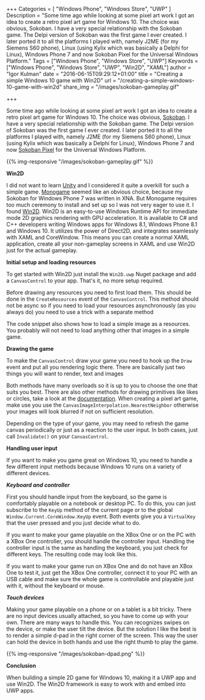 +++
Categories = [ "Windows Phone", "Windows Store", "UWP" ]
Description = "Some time ago while looking at some pixel art work I got an idea to create a retro pixel art game for Windows 10. The choice was obvious, Sokoban. I have a very special relationship with the Sokoban game. The Delpi version of Sokoban was the first game I ever created. I later ported it to all the platforms I played with, namely J2ME (for my Siemens S60 phone), Linux (using Kylix which was basically a Delphi for Linux), Windows Phone 7 and now Sokoban Pixel for the Universal Windows Platform."
Tags = ["Windows Phone", "Windows Store", "UWP"]
Keywords = ["Windows Phone", "Windows Store", "UWP", "Win2D", "XAML"]
author = "Igor Kulman"
date = "2016-06-15T09:29:12+01:00"
title = "Creating a simple Windows 10 game with Win2D"
url = "/creating-a-simple-windows-10-game-with-win2d"
share_img = "/images/sokoban-gameplay.gif"

+++

Some time ago while looking at some pixel art work I got an idea to create a retro pixel art game for Windows 10. The choice was obvious, [Sokoban](https://www.microsoft.com/store/apps/9nblggh4xdln). I have a very special relationship with the Sokoban game. The Delpi version of Sokoban was the first game I ever created. I later ported it to all the platforms I played with, namely J2ME (for my Siemens S60 phone), Linux (using Kylix which was basically a Delphi for Linux), Windows Phone 7 and now [Sokoban Pixel](https://www.microsoft.com/store/apps/9nblggh4xdln) for the Universal Windows Platform.

{{% img-responsive "/images/sokoban-gameplay.gif" %}}

<!--more-->

**Win2D**

I did not want to learn [Unity](https://unity3d.com/) and I considered it quite a overkill for such a simple game. [Monogame](http://www.monogame.net/) seemed like an obvious choice, because my Sokoban for Windows Phone 7 was written in XNA. But Monogame requires too much ceremony to install and set up so I was not very eager to use it. I found [Win2D](https://github.com/Microsoft/Win2D). Win2D is an easy-to-use Windows Runtime API for immediate mode 2D graphics rendering with GPU acceleration. It is available to C# and C++ developers writing Windows apps for Windows 8.1, Windows Phone 8.1 and Windows 10. It utilizes the power of Direct2D, and integrates seamlessly with XAML and CoreWindow. This means you can create a normal XAML application, create all your non-gameplay screens in XAML and use Win2D just for the actual gameplay.

**Initial setup and loading resources**

To get started with Win2D just install the `Win2D.uwp` Nuget package and add a `CanvasControl` to your app. That's it, no more setup required.

Before drawing any resources you need to first load them. This should be done in the `CreateResources` event of the `CanvasControl`. This method should not be async so if you need to load your resources asynchronously (as you always do) you need to use a trick with a separate method

<div data-gist="39f73f5117a02c94fbe3b85ec57bb8a8" data-file="load.cs"></div>

The code snippet also shows how to load a simple image as a resources. You probably will not need to load anything other that images in a simple game.

**Drawing the game**

To make the `CanvasControl` draw your game you need to hook up the `Draw` event and put all you rendering logic there. There are basically just two things you will want to render, text and images

<div data-gist="39f73f5117a02c94fbe3b85ec57bb8a8" data-file="draw.cs"></div>

Both methods have many overloads so it is up to you to choose the one that suits you best. There are also other methods for drawing primitives like likes or circles, take a look at the [documentation](http://microsoft.github.io/Win2D/html/Introduction.htm). When creating a pixel art game, make use you use the `CanvasImageInterpolation.NearestNeighbor` otherwise your images will look blurred if not on sufficient resolution.

Depending on the type of your game, you may need to refresh the game canvas periodically or just as a reaction to the user input. In both cases, just call `Invalidate()` on your `CanvasControl`. 

**Handling user input**

If you want to make you game great on Windows 10, you need to handle a few different input methods because Windows 10 runs on a variety of different devices. 

***Keyboard and controller***

First you should handle input from the keyboard, so the game is comfortably playable on a notebook or desktop PC. To do this, you can just subscribe to the `KeyUp` method of the current page or to the global `Window.Current.CoreWindow.KeyUp` event. Both events give you a `VirtualKey` that the user pressed and you just decide what to do.

If you want to make your game playable on the XBox One or on the PC with a XBox One controller, you should handle the controller input. Handling the controller input is the same as handling the keyboard, you just check for different keys. The resulting code may look like this.

<div data-gist="39f73f5117a02c94fbe3b85ec57bb8a8" data-file="input.cs"></div>

If you want to make your game run on XBox One and do not have an XBox One to test it, just get the XBox One controller, connect it to your PC with an USB cable and make sure the whole game is controllable and playable just with it, without the keyboard or mouse.

***Touch devices***

Making your game playable on a phone or on a tablet is a bit tricky. There are no input devices usually attached, so you have to come up with your own. There are many ways to handle this. You can recognizes swipes on the device, or make the user tilt the device. But the solution I like the best is to render a simple d-pad in the right corner of the screen. This way the user can hold the device in both hands and use the right thumb to play the game.

{{% img-responsive "/images/sokoban-dpad.png" %}}

**Conclusion**

When building a simple 2D game for Windows 10, making it a UWP app and use Win2D. The Win2D framework is easy to work with and embed into UWP apps. 
